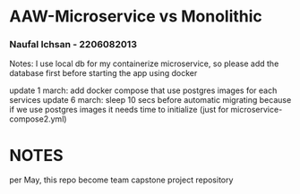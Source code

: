 # AAW-Microservice vs Monolithic
### Naufal Ichsan - 2206082013
Notes: I use local db for my containerize microservice, so please add the database first before starting the app using docker

update 1 march: add docker compose that use postgres images for each services
update 6 march: sleep 10 secs before automatic migrating because if we use postgres images it needs time to initialize (just for microservice-compose2.yml)


# NOTES
per May, this repo become team capstone project repository
